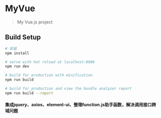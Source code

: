 # MyVue

> My Vue.js project

## Build Setup

``` bash
# 安装
npm install

# serve with hot reload at localhost:8080
npm run dev

# build for production with minification
npm run build

# build for production and view the bundle analyzer report
npm run build --report
```

#### 集成jquery、axios、element-ui、整理function.js助手函数，解决调用接口跨域问题



